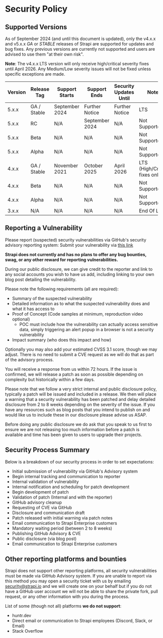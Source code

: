 # Security Policy

## Supported Versions

As of September 2024 (and until this document is updated), only the v4.x.x and v5.x.x _GA_ or _STABLE_ releases of Strapi are supported for updates and bug fixes. Any previous versions are currently not supported and users are advised to use them "at their own risk".

**Note**: The v4.x.x LTS version will only receive high/critical severity fixes until April 2026. Any Medium/Low severity issues will not be fixed unless specific exceptions are made.

| Version | Release Tag | Support Starts | Support Ends   | Security Updates Until | Notes                          |
| ------- | ----------- | -------------- | -------------- | ---------------------- | ------------------------------ |
| 5.x.x   | GA / Stable | September 2024 | Further Notice | Further Notice         | LTS                            |
| 5.x.x   | RC          | N/A            | September 2024 | N/A                    | Not Supported                  |
| 5.x.x   | Beta        | N/A            | N/A            | N/A                    | Not Supported                  |
| 5.x.x   | Alpha       | N/A            | N/A            | N/A                    | Not Supported                  |
| 4.x.x   | GA / Stable | November 2021  | October 2025   | April 2026             | LTS (High/Critical fixes only) |
| 4.x.x   | Beta        | N/A            | N/A            | N/A                    | Not Supported                  |
| 4.x.x   | Alpha       | N/A            | N/A            | N/A                    | Not Supported                  |
| 3.x.x   | N/A         | N/A            | N/A            | N/A                    | End Of Life                    |

## Reporting a Vulnerability

Please report (suspected) security vulnerabilities via GitHub's security advisory reporting system:
Submit your vulnerability via [this link](https://github.com/strapi/strapi/security/advisories/new)

**Strapi does not currently and has no plans to offer any bug bounties, swag, or any other reward for reporting vulnerabilities.**

During our public disclosure, we can give credit to the reporter and link to any social accounts you wish to have us add, including linking to your own blog post detailing the vulnerability.

Please note the following requirements (all are required):

- Summary of the suspected vulnerability
- Detailed information as to what the suspected vulnerability does and what it has access to
- Proof of Concept (Code samples at minimum, reproduction video optional)
  - POC must include how the vulnerability can actually access sensitive data, simply triggering an alert popup in a browser is not a security vulnerability
- Impact summary (who does this impact and how)

Optionally you may also add your estimated CVSS 3.1 score, though we may adjust. There is no need to submit a CVE request as we will do that as part of the advisory process.

You will receive a response from us within 72 hours. If the issue is confirmed, we will release a patch as soon as possible depending on complexity but historically within a few days.

Please note that we follow a very strict internal and public disclosure policy, typically a patch will be issued and included in a release. We then will place a warning that a security vulnerability has been patched and delay detailed disclosure from 2 to 8 weeks depending on the severity of the issue. If you have any resources such as blog posts that you intend to publish on and would like us to include these in our disclosure please advise us ASAP.

Before doing any public disclosure we do ask that you speak to us first to ensure we are not releasing too much information before a patch is available and time has been given to users to upgrade their projects.

## Security Process Summary

Below is a breakdown of our security process in order to set expectations:

- Initial submission of vulnerability via GitHub's Advisory system
- Begin internal tracking and communication to reporter
- Internal validation of vulnerability
- Internal notification and scheduling for patch development
- Begin development of patch
- Validation of patch (Internal and with the reporter)
- GitHub advisory cleanup
- Requesting of CVE via GitHub
- Disclosure and communication draft
- Patch released with initial warning via patch notes
- Email communication to Strapi Enterprise customers
- Mandatory waiting period (between 2 to 8 weeks)
- Publishing GitHub Advisory & CVE
- Public disclosure (via blog post)
- Email communication to Strapi Enterprise customers

## Other reporting platforms and bounties

Strapi does not support other reporting platforms, all security vulnerabilities must be made via GitHub Advisory system. If you are unable to report via this method you may open a security ticket with us by emailing security@strapi.io and we will create one on your behalf but if you do not have a GitHub user account we will not be able to share the private fork, pull request, or any other information with you during the process.

List of some (though not all) platforms **we do not support**:

- huntr.dev
- Direct email or communication to Strapi employees (Discord, Slack, or Email)
- Stack Overflow
